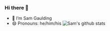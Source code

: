 ### Hi there 👋

- 🔭 I’m Sam Gaulding
- 😄 Pronouns: he/him/his
![Sam's github stats](https://github-readme-stats.vercel.app/api?username=sgaulding&show_icons=true)


<!--
**sgaulding/sgaulding** is a ✨ _special_ ✨ repository because its `README.md` (this file) appears on your GitHub profile.

Here are some ideas to get you started:

- 🔭 I’m currently working on ...
- 🌱 I’m currently learning ...
- 👯 I’m looking to collaborate on ...
- 🤔 I’m looking for help with ...
- 💬 Ask me about ...
- 📫 How to reach me: ...
- 😄 Pronouns: ...
- ⚡ Fun fact: ...
-->
